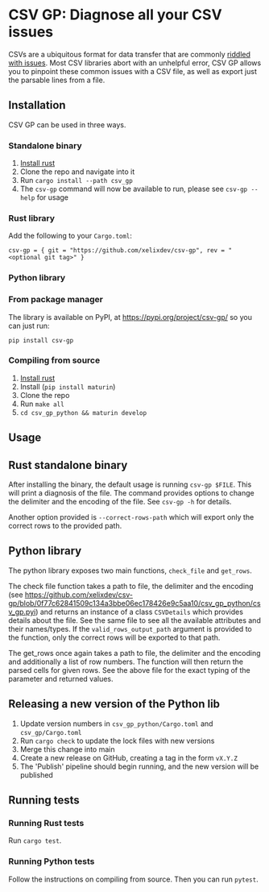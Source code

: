 # CSV GP: Diagnose all your CSV issues

CSVs are a ubiquitous format for data transfer that are commonly [riddled with issues](https://donatstudios.com/Falsehoods-Programmers-Believe-About-CSVs). Most CSV libraries abort with an unhelpful error, CSV GP allows you to pinpoint these common issues with a CSV file, as well as export just the parsable lines from a file.

## Installation

CSV GP can be used in three ways.

### Standalone binary

1. [Install rust](https://www.rust-lang.org/tools/install)
2. Clone the repo and navigate into it
3. Run `cargo install --path csv_gp`
4. The `csv-gp` command will now be available to run, please see `csv-gp --help` for usage

### Rust library

Add the following to your `Cargo.toml`:

`csv-gp = { git = "https://github.com/xelixdev/csv-gp", rev = "<optional git tag>" }`

### Python library

### From package manager

The library is available on PyPI, at https://pypi.org/project/csv-gp/ so you can just run:

`pip install csv-gp`

### Compiling from source

1. [Install rust](https://www.rust-lang.org/tools/install)
2. Install (`pip install maturin`)
3. Clone the repo
4. Run `make all`
5. `cd csv_gp_python && maturin develop`

## Usage

## Rust standalone binary

After installing the binary, the default usage is running `csv-gp $FILE`. This will print a diagnosis of the file. The command provides options to change the delimiter and the encoding of the file. See `csv-gp -h` for details.

Another option provided is `--correct-rows-path` which will export only the correct rows to the provided path.

## Python library

The python library exposes two main functions, `check_file` and `get_rows`.

The check file function takes a path to file, the delimiter and the encoding (see https://github.com/xelixdev/csv-gp/blob/0f77c62841509c134a3bbe06ec178426e9c5aa10/csv_gp_python/csv_gp.pyi) and returns an instance of a class `CSVDetails` which provides details about the file. See the same file to see all the available attributes and their names/types.
If the `valid_rows_output_path` argument is provided to the function, only the correct rows will be exported to that path.

The get_rows once again takes a path to file, the delimiter and the encoding and additionally a list of row numbers. The function will then return the parsed cells for given rows. See the above file for the exact typing of the parameter and returned values.

## Releasing a new version of the Python lib

1. Update version numbers in `csv_gp_python/Cargo.toml` and `csv_gp/Cargo.toml`
2. Run `cargo check` to update the lock files with new versions
3. Merge this change into main
4. Create a new release on GitHub, creating a tag in the form `vX.Y.Z`
5. The 'Publish' pipeline should begin running, and the new version will be published

## Running tests

### Running Rust tests

Run `cargo test`.

### Running Python tests

Follow the instructions on compiling from source. Then you can run `pytest`.
